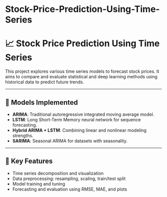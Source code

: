 # Stock-Price-Prediction-Using-Time-Series
# 📈 Stock Price Prediction Using Time Series

This project explores various time series models to forecast stock prices. It aims to compare and evaluate statistical and deep learning methods using historical data to predict future trends.

---

## 🚀 Models Implemented

- **ARIMA**: Traditional autoregressive integrated moving average model.
- **LSTM**: Long Short-Term Memory neural network for sequence forecasting.
- **Hybrid ARIMA + LSTM**: Combining linear and nonlinear modeling strengths.
- **SARIMA**: Seasonal ARIMA for datasets with seasonality.

---

## 🧠 Key Features

- Time series decomposition and visualization
- Data preprocessing: resampling, scaling, train/test split
- Model training and tuning
- Forecasting and evaluation using RMSE, MAE, and plots

